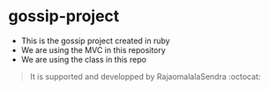 # gossip-project
- This is the gossip project created in ruby
- We are using the MVC in this repository
- We are using the class in this repo
> It is supported and developped by RajaomalalaSendra :octocat:
